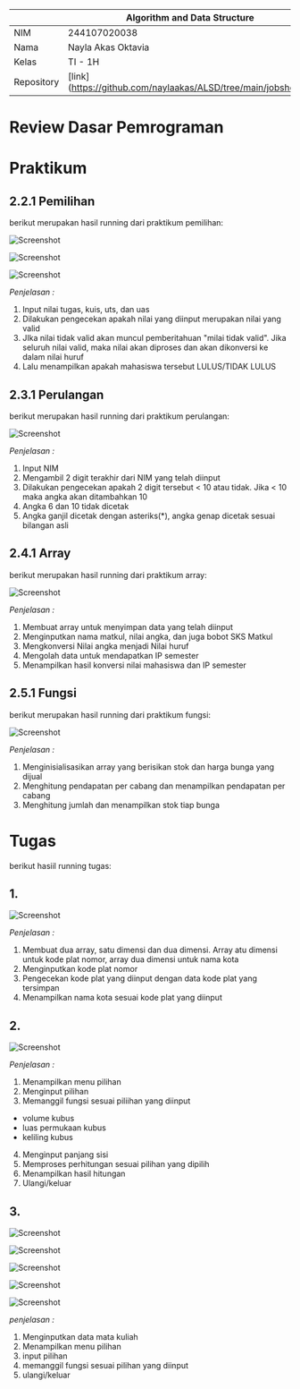 |  | Algorithm and Data Structure |
|--|--|
| NIM |  244107020038|
| Nama |  Nayla Akas Oktavia|
| Kelas | TI - 1H |
| Repository | [link] (https://github.com/naylaakas/ALSD/tree/main/jobsheet1) |

# Review Dasar Pemrograman 
#  Praktikum
## 2.2.1 Pemilihan

berikut merupakan hasil running dari praktikum pemilihan:

![Screenshot](output/lulus.png)

![Screenshot](output/tidaklulus.png)

![Screenshot](output/invalid.png)

*Penjelasan :* 
1. Input nilai tugas, kuis, uts, dan uas
2. Dilakukan pengecekan apakah nilai yang diinput merupakan nilai yang valid
3. JIka nilai tidak valid akan muncul pemberitahuan "milai tidak valid". Jika seluruh nilai valid, maka nilai akan diproses dan akan dikonversi ke dalam nilai huruf
4. Lalu menampilkan apakah mahasiswa tersebut LULUS/TIDAK LULUS

## 2.3.1 Perulangan

berikut merupakan hasil running dari praktikum perulangan:

![Screenshot](output/perulangan.png)

*Penjelasan :* 
1. Input NIM
2. Mengambil 2 digit terakhir dari NIM yang telah diinput
3. Dilakukan pengecekan apakah 2 digit tersebut < 10 atau tidak. Jika < 10 maka angka akan ditambahkan 10
4. Angka 6 dan 10 tidak dicetak
5. Angka ganjil dicetak dengan asteriks(*), angka genap dicetak sesuai bilangan asli

## 2.4.1 Array

berikut merupakan hasil running dari praktikum array:

![Screenshot](output/array.png)

*Penjelasan :* 
1. Membuat array untuk menyimpan data yang telah diinput
2. Menginputkan nama matkul, nilai angka, dan juga bobot SKS Matkul 
3. Mengkonversi Nilai angka menjadi Nilai huruf
4. Mengolah data untuk mendapatkan IP semester
5. Menampilkan hasil konversi nilai mahasiswa dan IP semester 

## 2.5.1 Fungsi

berikut merupakan hasil running dari praktikum fungsi:

![Screenshot](output/fungsi.png)

*Penjelasan :* 
1. Menginisialisasikan array yang berisikan stok dan harga bunga yang dijual
2. Menghitung pendapatan per cabang dan menampilkan pendapatan per cabang
4. Menghitung jumlah dan menampilkan stok tiap bunga

# Tugas

berikut hasiil running tugas:
## 1. 
![Screenshot](output/tugas1.png)

*Penjelasan :*
1. Membuat dua array, satu dimensi dan dua dimensi. Array atu dimensi untuk kode plat nomor, array dua dimensi untuk nama kota
2. Menginputkan kode plat nomor
3. Pengecekan kode plat yang diinput dengan data kode plat yang tersimpan
4. Menampilkan nama kota sesuai kode plat yang diinput

## 2.
![Screenshot](output/tugas2.png)

*Penjelasan :*
1. Menampilkan menu pilihan
2. Menginput pilihan 
3. Memanggil fungsi sesuai piliihan yang diinput
- volume kubus
- luas permukaan kubus
- keliling kubus
4. Menginput panjang sisi
5. Memproses perhitungan sesuai pilihan yang dipilih
6. Menampilkan hasil hitungan
7. Ulangi/keluar 

## 3.
![Screenshot](output/tugas3.1.png)

![Screenshot](output/tugas3.2.png)

![Screenshot](output/tugas3.3.png)

![Screenshot](output/tugas3.4.png)

![Screenshot](output/tugas3.5.png)

*penjelasan :*
1. Menginputkan data mata kuliah
2. Menampilkan menu pilihan
3. input pilihan
4. memanggil fungsi sesuai pilihan yang diinput
5. ulangi/keluar